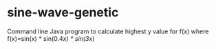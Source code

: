 # sine-wave-genetic
Command line Java program to calculate highest y value for f(x) where f(x)=sin(x) * sin(0.4*x) * sin(3*x)
